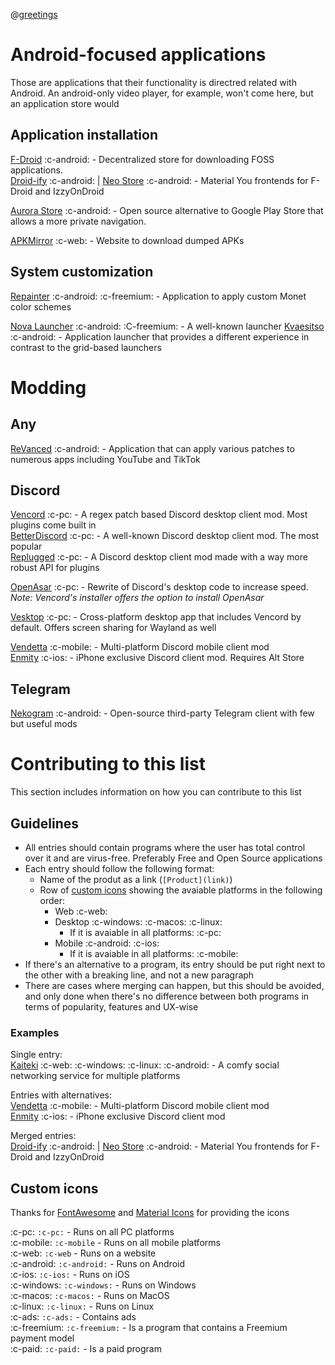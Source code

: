 @[greetings](e)

# Android-focused applications
Those are applications that their functionality is directred related with Android. An android-only video player, for example, won't come here, but an application store would

## Application installation
[F-Droid](https://f-droid.org/) :c-android: - Decentralized store for downloading FOSS applications.  
[Droid-ify](https://droidify.eu.org/) :c-android: | [Neo Store](https://github.com/NeoApplications/Neo-Store) :c-android: - Material You frontends for F-Droid and IzzyOnDroid

[Aurora Store](https://gitlab.com/AuroraOSS/AuroraStore) :c-android: - Open source alternative to Google Play Store that allows a more private navigation.

[APKMirror](https://apkmirror.com) :c-web: - Website to download dumped APKs

## System customization
[Repainter](https://repainter.app/) :c-android: :c-freemium: - Application to apply custom Monet color schemes

[Nova Launcher](https://novalauncher.com/) :c-android: :C-freemium: - A well-known launcher
[Kvaesitso](https://kvaesitso.mm20.de/) :c-android: - Application launcher that provides a different experience in contrast to the grid-based launchers

# Modding
## Any

[ReVanced](https://revanced.app) :c-android: - Application that can apply various patches to numerous apps including YouTube and TikTok

## Discord
[Vencord](https://vencord.dev/) :c-pc: - A regex patch based Discord desktop client mod. Most plugins come built in  
[BetterDiscord](https://betterdiscord.app/) :c-pc: - A well-known Discord desktop client mod. The most popular  
[Replugged](https://replugged.dev/) :c-pc: - A Discord desktop client mod made with a way more robust API for plugins

[OpenAsar](https://replugged.dev/) :c-pc: - Rewrite of Discord's desktop code to increase speed. *Note: Vencord's installer offers the option to install OpenAsar*

[Vesktop](https://github.com/Vencord/Vesktop) :c-pc: - Cross-platform desktop app that includes Vencord by default. Offers screen sharing for Wayland as well

[Vendetta](https://github.com/vendetta-mod/Vendetta) :c-mobile: - Multi-platform Discord mobile client mod  
[Enmity](https://enmity.app/) :c-ios: - iPhone exclusive Discord client mod. Requires Alt Store

## Telegram

[Nekogram](https://nekogram.app/) :c-android: - Open-source third-party Telegram client with few but useful mods


# Contributing to this list
This section includes information on how you can contribute to this list

## Guidelines
- All entries should contain programs where the user has total control over it and are virus-free. Preferably Free and Open Source applications
- Each entry should follow the following format:
    - Name of the produt as a link (`[Product](link)`)
    - Row of [custom icons](#custom-icons) showing the avaiable platforms in the following order:
        - Web :c-web:
        - Desktop :c-windows: :c-macos: :c-linux:
            - If it is avaiable in all platforms: :c-pc:
        - Mobile :c-android: :c-ios:
            - If it is avaiable in all platforms: :c-mobile:
- If there's an alternative to a program, its entry should be put right next to the other with a breaking line, and not a new paragraph
- There are cases where merging can happen, but this should be avoided, and only done when there's no difference between both programs in terms of popularity, features and UX-wise

### Examples
Single entry:  
[Kaiteki](https://kaiteki.app) :c-web: :c-windows: :c-linux: :c-android: - A comfy social networking service for multiple platforms

Entries with alternatives:  
[Vendetta](https://github.com/vendetta-mod/Vendetta) :c-mobile: - Multi-platform Discord mobile client mod  
[Enmity](https://enmity.app/) :c-ios: - iPhone exclusive Discord client mod

Merged entries:  
[Droid-ify](https://droidify.eu.org/) :c-android: | [Neo Store](https://github.com/NeoApplications/Neo-Store) :c-android: - Material You frontends for F-Droid and IzzyOnDroid

## Custom icons
Thanks for [FontAwesome](https://fontawesome.com/) and [Material Icons](https://fonts.google.com/icons) for providing the icons

:c-pc: `:c-pc:` - Runs on all PC platforms  
:c-mobile: `:c-mobile` - Runs on all mobile platforms  
:c-web: `:c-web` - Runs on a website  
:c-android: `:c-android:` - Runs on Android  
:c-ios: `:c-ios:` - Runs on iOS  
:c-windows: `:c-windows:` - Runs on Windows  
:c-macos: `:c-macos:` - Runs on MacOS  
:c-linux: `:c-linux:` - Runs on Linux  
:c-ads: `:c-ads:` - Contains ads  
:c-freemium: `:c-freemium:` - Is a program that contains a Freemium payment model  
:c-paid: `:c-paid:` - Is a paid program  